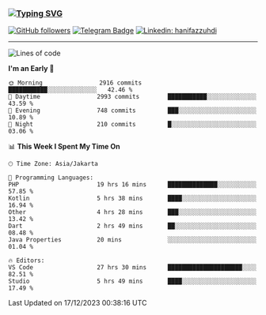 ### [![Typing SVG](https://readme-typing-svg.herokuapp.com?font=lato&size=22&lines=Hi+There+👋)](https://git.io/typing-svg) 

[![GitHub followers](https://img.shields.io/github/followers/hanifazzuhdi?label=Follow&style=social)](https://github.com/hanifazzuhdi/?tab=follow) 
[![Telegram Badge](https://img.shields.io/badge/-hanif0198-blue?style=social&logo=telegram&link=https://www.t.me/hanif0198/)](https://www.t.me/hanif0198/) 
[![Linkedin: hanifazzuhdi](https://img.shields.io/badge/-hanifazzuhdi-blue?style=flat-square&logo=Linkedin&logoColor=white&link=https://www.linkedin.com/in/hanif-az-zuhdi-69688019b/)](https://www.linkedin.com/in/hanif-az-zuhdi-69688019b/) 

<hr/>

<!--START_SECTION:waka-->
![Lines of code](https://img.shields.io/badge/From%20Hello%20World%20I%27ve%20Written-40.9%20million%20lines%20of%20code-blue)

**I'm an Early 🐤** 

```text
🌞 Morning                2916 commits        ███████████░░░░░░░░░░░░░░   42.46 % 
🌆 Daytime                2993 commits        ███████████░░░░░░░░░░░░░░   43.59 % 
🌃 Evening                748 commits         ███░░░░░░░░░░░░░░░░░░░░░░   10.89 % 
🌙 Night                  210 commits         █░░░░░░░░░░░░░░░░░░░░░░░░   03.06 % 
```


📊 **This Week I Spent My Time On** 

```text
🕑︎ Time Zone: Asia/Jakarta

💬 Programming Languages: 
PHP                      19 hrs 16 mins      ██████████████░░░░░░░░░░░   57.85 % 
Kotlin                   5 hrs 38 mins       ████░░░░░░░░░░░░░░░░░░░░░   16.94 % 
Other                    4 hrs 28 mins       ███░░░░░░░░░░░░░░░░░░░░░░   13.42 % 
Dart                     2 hrs 49 mins       ██░░░░░░░░░░░░░░░░░░░░░░░   08.48 % 
Java Properties          20 mins             ░░░░░░░░░░░░░░░░░░░░░░░░░   01.04 % 

🔥 Editors: 
VS Code                  27 hrs 30 mins      █████████████████████░░░░   82.51 % 
Studio                   5 hrs 49 mins       ████░░░░░░░░░░░░░░░░░░░░░   17.49 % 
```


 Last Updated on 17/12/2023 00:38:16 UTC
<!--END_SECTION:waka-->
